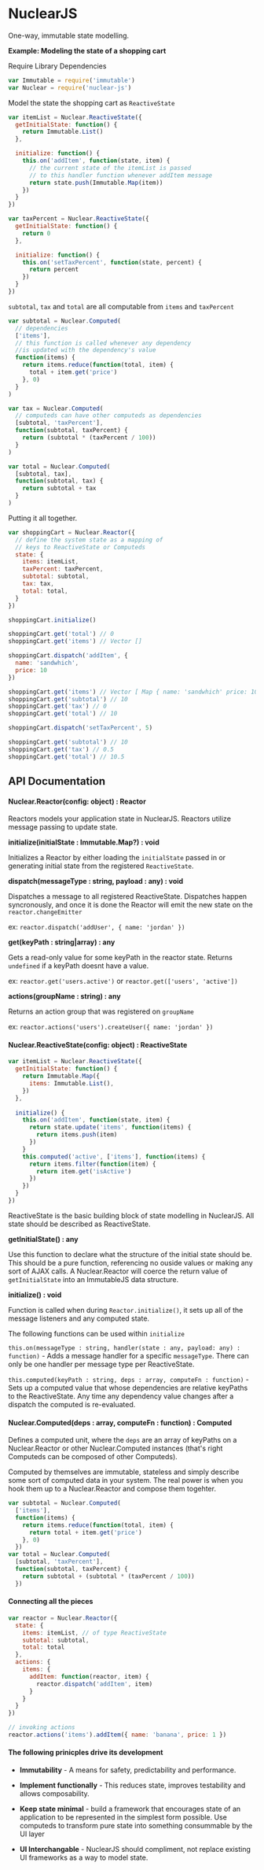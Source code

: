 # NuclearJS

One-way, immutable state modelling.

**Example: Modeling the state of a shopping cart**

Require Library Dependencies

```js
var Immutable = require('immutable')
var Nuclear = require('nuclear-js')
```

Model the state the shopping cart as `ReactiveState`

```js
var itemList = Nuclear.ReactiveState({
  getInitialState: function() {
    return Immutable.List()
  },

  initialize: function() {
    this.on('addItem', function(state, item) {
      // the current state of the itemList is passed
      // to this handler function whenever addItem message
      return state.push(Immutable.Map(item))
    })
  }
})

var taxPercent = Nuclear.ReactiveState({
  getInitialState: function() {
    return 0
  },

  initialize: function() {
    this.on('setTaxPercent', function(state, percent) {
      return percent
    })
  }
})

```

`subtotal`, `tax` and `total` are all computable from `items` and `taxPercent`

```js
var subtotal = Nuclear.Computed(
  // dependencies
  ['items'],
  // this function is called whenever any dependency
  //is updated with the dependency's value
  function(items) {
    return items.reduce(function(total, item) {
      total + item.get('price')
    }, 0)
  }
)

var tax = Nuclear.Computed(
  // computeds can have other computeds as dependencies
  [subtotal, 'taxPercent'],
  function(subtotal, taxPercent) {
    return (subtotal * (taxPercent / 100))
  }
)

var total = Nuclear.Computed(
  [subtotal, tax],
  function(subtotal, tax) {
    return subtotal + tax
  }
)
```

Putting it all together.

```js
var shoppingCart = Nuclear.Reactor({
  // define the system state as a mapping of
  // keys to ReactiveState or Computeds
  state: {
    items: itemList,
    taxPercent: taxPercent,
    subtotal: subtotal,
    tax: tax,
    total: total,
  }
})

shoppingCart.initialize()

shoppingCart.get('total') // 0
shoppingCart.get('items') // Vector []

shoppingCart.dispatch('addItem', {
  name: 'sandwhich',
  price: 10
})

shoppingCart.get('items') // Vector [ Map { name: 'sandwhich' price: 10 }]
shoppingCart.get('subtotal') // 10
shoppingCart.get('tax') // 0
shoppingCart.get('total') // 10

shoppingCart.dispatch('setTaxPercent', 5)

shoppingCart.get('subtotal') // 10
shoppingCart.get('tax') // 0.5
shoppingCart.get('total') // 10.5
```

## API Documentation

#### Nuclear.Reactor(config: object) : Reactor

Reactors models your application state in NuclearJS.  Reactors utilize message passing to update state.

**initialize(initialState : Immutable.Map?) : void**

Initializes a Reactor by either loading the `initialState` passed in or generating initial state from the registered `ReactiveState`.  

**dispatch(messageType : string, payload : any) : void**

Dispatches a message to all registered ReactiveState. Dispatches happen syncronously, and once it is done the Reactor will emit the new state on the `reactor.changeEmitter`

ex: `reactor.dispatch('addUser', { name: 'jordan' })`

**get(keyPath : string|array) : any**

Gets a read-only value for some keyPath in the reactor state. Returns `undefined` if a keyPath doesnt have a value.

ex: `reactor.get('users.active')` or `reactor.get(['users', 'active'])`

**actions(groupName : string) : any**

Returns an action group that was registered on `groupName`

ex: `reactor.actions('users').createUser({ name: 'jordan' })`


#### Nuclear.ReactiveState(config: object) : ReactiveState

```js
var itemList = Nuclear.ReactiveState({
  getInitialState: function() {
    return Immutable.Map({
      items: Immutable.List(),
    })
  },
  
  initialize() {
    this.on('addItem', function(state, item) {
      return state.update('items', function(items) {
        return items.push(item)
      })
    }
    this.computed('active', ['items'], function(items) {
      return items.filter(function(item) {
        return item.get('isActive')
      })
    })
  }
})
```

ReactiveState is the basic building block of state modelling in NuclearJS.  All state should be described as ReactiveState.

**getInitialState() : any**

Use this function to declare what the structure of the initial state should be.  This should be a pure function, referencing no ouside values or making any sort of AJAX calls.  A Nuclear.Reactor will coerce the return value of `getInitialState` into an ImmutableJS data structure.

**initialize() : void**

Function is called when during `Reactor.initialize()`, it sets up all of the message listeners and any computed state.

The following functions can be used within `initialize` 

`this.on(messageType : string, handler(state : any, payload: any) : function)` - Adds a message handler for a specific `messageType`.  There can only be one handler per message type per ReactiveState.

`this.computed(keyPath : string, deps : array, computeFn : function)` - Sets up a computed value that whose dependencies are 
relative keyPaths to the ReactiveState.  Any time any dependency value changes after a dispatch the computed is re-evaluated.

#### Nuclear.Computed(deps : array, computeFn : function) : Computed

Defines a computed unit, where the `deps` are an array of keyPaths on a Nuclear.Reactor or other Nuclear.Computed instances (that's right Computeds can be composed of other Computeds).

Computed by themselves are immutable, stateless and simply describe some sort of computed data in your system.  The real power is when you hook them up to a Nuclear.Reactor and compose them togehter.

```js
var subtotal = Nuclear.Computed(
  ['items'],
  function(items) {
    return items.reduce(function(total, item) {
      return total + item.get('price')
    }, 0)
  })
var total = Nuclear.Computed(
  [subtotal, 'taxPercent'],
  function(subtotal, taxPercent) {
    return subtotal + (subtotal * (taxPercent / 100))
  })
```
  

#### Connecting all the pieces

```js
var reactor = Nuclear.Reactor({
  state: {
    items: itemList, // of type ReactiveState
    subtotal: subtotal,
    total: total
  },
  actions: {
    items: {
      addItem: function(reactor, item) {
        reactor.dispatch('addItem', item)
      }
    }
  }
})

// invoking actions
reactor.actions('items').addItem({ name: 'banana', price: 1 })
```





#### The following prinicples drive its development

- **Immutability** - A means for safety, predictability and performance.

- **Implement functionally** - This reduces state, improves testability and allows composability.

- **Keep state minimal** - build a framework that encourages state of an application to be represented
in the simplest form possible.  Use computeds to transform pure state into something consummable by the
UI layer

- **UI Interchangable** - NuclearJS should compliment, not replace existing UI frameworks as a way to model state.


